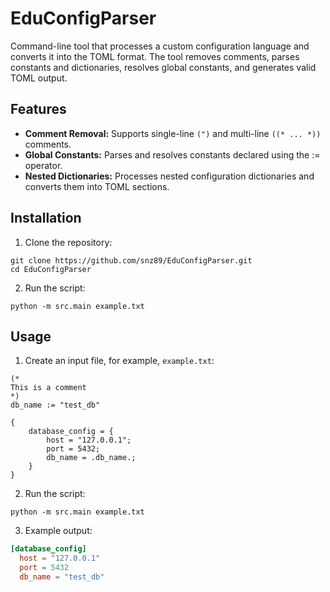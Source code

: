 # EduConfigParser
 
Сommand-line tool that processes a custom configuration language and converts it into the TOML format. The tool removes comments, parses constants and dictionaries, resolves global constants, and generates valid TOML output.

## Features

- **Comment Removal:** Supports single-line `(")` and multi-line `((* ... *))` comments.
- **Global Constants:** Parses and resolves constants declared using the := operator.
- **Nested Dictionaries:** Processes nested configuration dictionaries and converts them into TOML sections.

## Installation

1. Clone the repository:

```
git clone https://github.com/snz89/EduConfigParser.git
cd EduConfigParser
```

2. Run the script:

```
python -m src.main example.txt
```

## Usage

1. Create an input file, for example, `example.txt`:

```
(*
This is a comment
*)
db_name := "test_db"

{
    database_config = {
        host = "127.0.0.1";
        port = 5432;
        db_name = .db_name.;
    }
}
```

2. Run the script:

```
python -m src.main example.txt
```

3. Example output:

```toml
[database_config]
  host = "127.0.0.1"
  port = 5432
  db_name = "test_db"
```
